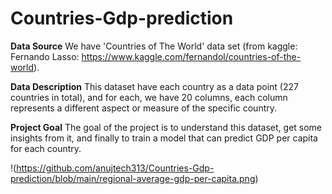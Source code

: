 # Countries-Gdp-prediction

**Data Source**
We have 'Countries of The World' data set (from kaggle: Fernando Lasso: https://www.kaggle.com/fernandol/countries-of-the-world).

**Data Description**
This dataset have each country as a data point (227 countries in total), and for each, 
we have 20 columns, each column represents a different aspect or measure of the specific country.

**Project Goal**
The goal of the project is to understand this dataset, 
get some insights from it, and finally to train a model that can predict GDP per capita for each country.

!(https://github.com/anujtech313/Countries-Gdp-prediction/blob/main/regional-average-gdp-per-capita.png)
